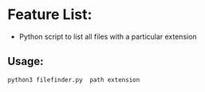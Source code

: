 # Feature List:

* Python script to list all files with a particular extension

## Usage:

```
python3 filefinder.py  path extension

```
